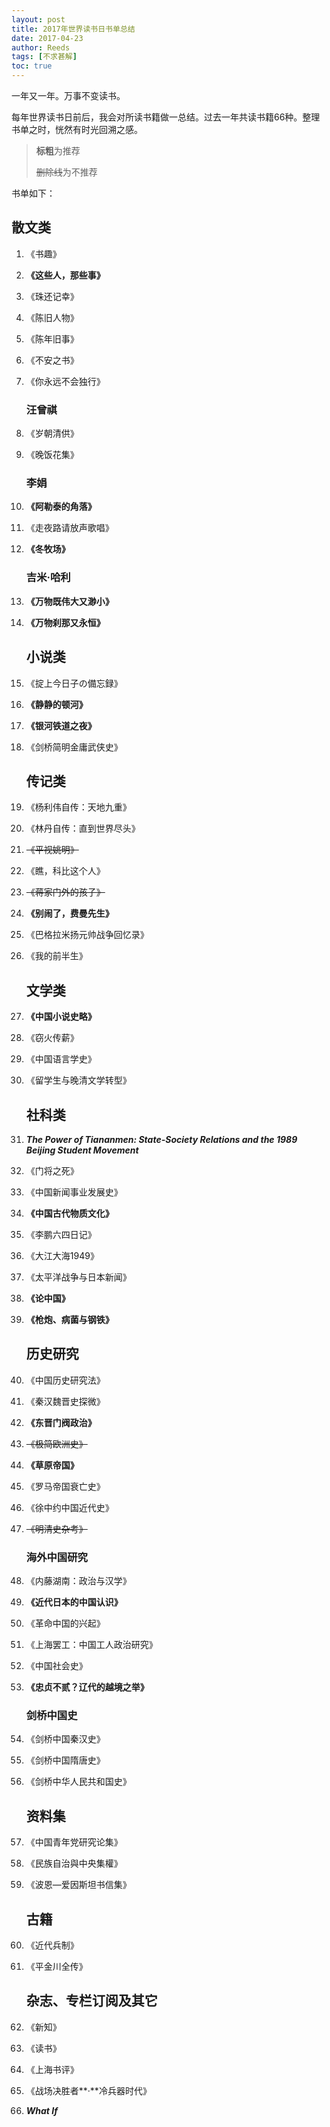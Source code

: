 ```yaml
---
layout: post
title: 2017年世界读书日书单总结
date: 2017-04-23
author: Reeds
tags: [不求甚解]
toc: true
---
```


 

一年又一年。万事不变读书。

<!--- more ---> 

每年世界读书日前后，我会对所读书籍做一总结。过去一年共读书籍66种。整理书单之时，恍然有时光回溯之感。

>  **标粗**为推荐
>
>  ~~删除线~~为不推荐

书单如下：

## 散文类

1. 《书趣》

2. **《这些人，那些事》**

3. 《珠还记幸》

4. 《陈旧人物》

5. 《陈年旧事》

6. 《不安之书》

7. 《你永远不会独行》

   ### 汪曾祺

8. 《岁朝清供》

9. 《晚饭花集》

   ### 李娟

10. **《阿勒泰的角落》**

11. 《走夜路请放声歌唱》

12. **《冬牧场》**

    ### 吉米·哈利

13. **《万物既伟大又渺小》**

14. **《万物刹那又永恒》**

    ## 小说类

15. 《掟上今日子の備忘録》

16. **《静静的顿河》**

17. **《银河铁道之夜》** 

18. 《剑桥简明金庸武侠史》

    ## 传记类

19. 《杨利伟自传：天地九重》

20. 《林丹自传：直到世界尽头》

21. ~~《平视姚明》~~

22. 《瞧，科比这个人》

23. ~~《蒋家门外的孩子》~~

24. **《别闹了，费曼先生》**

25. 《巴格拉米扬元帅战争回忆录》

26. 《我的前半生》

    ## 文学类

27. **《中国小说史略》**

28. 《窃火传薪》

29. 《中国语言学史》

30. 《留学生与晚清文学转型》

    ## 社科类

31. ***The Power of Tiananmen: State-Society Relations and the 1989 Beijing Student Movement*** 

32. 《门将之死》

33. 《中国新闻事业发展史》

34. **《中国古代物质文化》**

35. 《李鹏六四日记》

36. 《大江大海1949》

37. 《太平洋战争与日本新闻》 

38. **《论中国》**

39. **《枪炮、病菌与钢铁》** 

    ## 历史研究

40. 《中国历史研究法》

41. 《秦汉魏晋史探微》

42. **《东晋门阀政治》**

43. ~~《极简欧洲史》~~

44. **《草原帝国》**

45. 《罗马帝国衰亡史》

46. 《徐中约中国近代史》

47. ~~《明清史杂考》~~

    ### 海外中国研究

48. 《内藤湖南：政治与汉学》

49. **《近代日本的中国认识》**

50. 《革命中国的兴起》

51. 《上海罢工：中国工人政治研究》

52. 《中国社会史》

53. **《忠贞不贰？辽代的越境之举》**

    ### 剑桥中国史

54. 《剑桥中国秦汉史》

55. 《剑桥中国隋唐史》

56. 《剑桥中华人民共和国史》

    ## 资料集

57. 《中国青年党研究论集》

58. 《民族自治與中央集權》 

59. 《波恩—爱因斯坦书信集》 

    ## 古籍

60. 《近代兵制》

61. 《平金川全传》

    ## 杂志、专栏订阅及其它

62. 《新知》

63. 《读书》

64. 《上海书评》

65. 《战场决胜者**·**冷兵器时代》

66. ***What If***